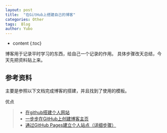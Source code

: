 ```yaml
---
layout: post
title:  "在GitHub上搭建自己的博客"
categories: Other
tags:  Blog
author: Yubo
---
```


* content
{:toc}

博客用于记录平时学习的东西，给自己一个记录的作用。
具体步骤改天总结，今天先把资料贴上来。




## 参考资料

主要是参照以下文档完成博客的搭建，并且找到了使用的模板。

优点
>- [在github搭建个人网站](http://brianway.github.io/2016/01/07/build-blog-with-jekyll-and-github/)
>- [一步步在GitHub上创建博客主页](http://www.pchou.info/ssgithubPage/2013-01-05-build-github-blog-page-01.html)
>- [通过GitHub Pages建立个人站点（详细步骤）](https://www.cnblogs.com/purediy/archive/2013/03/07/2948892.html)


